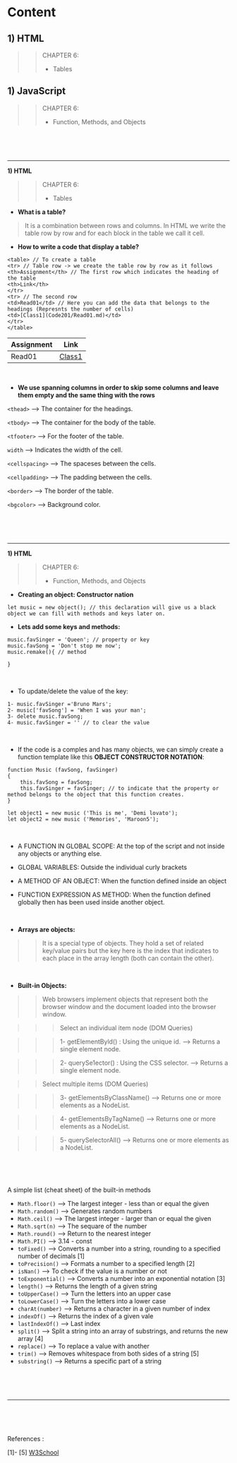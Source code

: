 # Content

## 1) HTML


>> CHAPTER 6: 
>> * Tables



## 1) JavaScript


>> CHAPTER 6: 
>> * Function, Methods, and Objects

<br>
<br>
<br>
<hr>


**1) HTML**

>> CHAPTER 6: 
>> * Tables

+ **What is a table?**

> It is a combination between rows and columns. In HTML we write the table row by row and for each block in the table we call it cell.


+ **How to write a code that display a table?**

```
<table> // To create a table
<tr> // Table row -> we create the table row by row as it follows
<th>Assignment</th> // The first row which indicates the heading of the table
<th>Link</th>
</tr>
<tr> // The second row
<td>Read01</td> // Here you can add the data that belongs to the headings (Represnts the number of cells)
<td>[Class1](Code201/Read01.md)</td>
</tr>
</table>
```

| Assignment  | Link                           |
| ----------- | ------------------------------ |
| Read01      | [Class1](Code201/Read01.md)    |

<br>

+ **We use spanning columns in order to skip some columns and leave them empty and the same thing with the rows**

``<thead>`` --> The container for the headings.

``<tbody>`` --> The container for the body of the table.

``<tfooter>`` --> For the footer of the table.

``width`` --> Indicates the width of the cell.

``<cellspacing>`` --> The spaceses between the cells.

``<cellpadding>`` --> The padding between the cells.

``<border>`` --> The border of the table.

``<bgcolor>`` --> Background color.


<br>
<br>
<br>
<hr>



**1) HTML**

>> CHAPTER 6: 
>> * Function, Methods, and Objects


+ **Creating an object: Constructor nation**

```
let music = new object(); // this declaration will give us a black object we can fill with methods and keys later on.
```

+ **Lets add some keys and methods:**

```
music.favSinger = 'Queen'; // property or key
music.favSong = 'Don't stop me now'; 
music.remake(){ // method

}
```

<br>


* To update/delete the value of the key:

```
1- music.favSinger ='Bruno Mars';
2- music['favSong'] = 'When I was your man';
3- delete music.favSong;
4- music.favSinger = '' // to clear the value
```

<br>


* If the code is a comples and has many objects, we can simply create a function template like this **OBJECT CONSTRUCTOR NOTATION**:

```
function Music (favSong, favSinger)
{
    this.favSong = favSong;
    this.favSinger = favSinger; // to indicate that the property or method belongs to the object that this function creates.
}

let object1 = new music ('This is me', 'Demi lovato');
let object2 = new music ('Memories', 'Maroon5');
```

<br>



* A FUNCTION IN GLOBAL SCOPE: At the top of the script and not inside any objects or anything else.

* GLOBAL VARIABLES: Outside the individual curly brackets

* A METHOD OF AN OBJECT: When the function defined inside an object

* FUNCTION EXPRESSION AS METHOD: When the function defined globally then has been used inside another object.

<br>


+ **Arrays are objects:**

>> It is a special type of objects. They hold a set of related key/value pairs but the key here is the index that indicates to each place in the array length (both can contain the other).

<br>


+ **Built-in Objects:**

>> Web browsers implement objects that represent both the browser window and the document loaded into the browser window. 


>>> Select an individual item node (DOM Queries)

>>> 1- getElementByld() : Using the unique id. --> Returns a single element node.

>>> 2- querySe1ector() : Using the CSS selector. --> Returns a single element node.


>> Select multiple items (DOM Queries)

>>> 3- getElementsByClassName() --> Returns one or more elements as a  NodeList.

>>> 4- getElementsByTagName() --> Returns one or more elements as a  NodeList.

>>> 5- querySelectorAll() --> Returns one or more elements as a  NodeList.

<br>
<br>
<br>


A simple list (cheat sheet) of the built-in methods

* ``Math.floor()`` --> The largest integer - less than or equal the given
* ``Math.random()`` --> Generates random numbers
* ``Math.ceil()`` --> The largest integer - larger than or equal the given
* ``Math.sqrt(n)`` --> The sequare of the number
* ``Math.round()`` --> Return to the nearest integer
* ``Math.PI()`` --> 3.14 - const
* ``toFixed()`` --> Converts a number into a string, rounding to a specified number of decimals [1]
* ``toPrecision()`` --> Formats a number to a specified length [2]
* ``isNan()`` --> To check if the value is a number or not
* ``toExponential()`` --> Converts a number into an exponential notation [3]
* ``length()`` --> Returns the length of a given string
* ``toUpperCase()`` --> Turn the letters into an upper case
* ``toLowerCase()`` --> Turn the letters into a lower case
* ``charAt(number)`` --> Returns a character in a given number of index
* ``indexOf()`` --> Returns the index of a given vale
* ``lastIndexOf()`` --> Last index
* ``split()`` --> Split a string into an array of substrings, and returns the new array [4]
* ``replace()`` --> To replace a value with another
* ``trim()`` --> Removes whitespace from both sides of a string [5]
* ``substring()`` --> Returns a specific part of a string


<br>
<br>
<br>
<hr>
<br>
<br>
<br>

References : 

[1]- [5] [W3School](https://www.w3schools.com/)